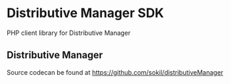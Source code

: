 Distributive Manager SDK
========================

PHP client library for Distributive Manager 


Distributive Manager
--------------------
Source codecan be found at https://github.com/sokil/distributiveManager
